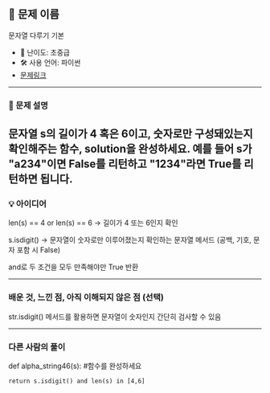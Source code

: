 ## 📘 문제 이름
문자열 다루기 기본

- 🧩 난이도: 초중급
- 🛠 사용 언어: 파이썬
- [문제링크](https://school.programmers.co.kr/learn/courses/30/lessons/12918)

---

### 🧠 문제 설명

문자열 s의 길이가 4 혹은 6이고, 숫자로만 구성돼있는지 확인해주는 함수, solution을 완성하세요. 예를 들어 s가 "a234"이면 False를 리턴하고 "1234"라면 True를 리턴하면 됩니다.
---

### 💡 아이디어

len(s) == 4 or len(s) == 6
→ 길이가 4 또는 6인지 확인

s.isdigit()
→ 문자열이 숫자로만 이루어졌는지 확인하는 문자열 메서드
(공백, 기호, 문자 포함 시 False)

and로 두 조건을 모두 만족해야만 True 반환


---

### 배운 것, 느낀 점, 아직 이해되지 않은 점 (선택)

str.isdigit() 메서드를 활용하면 문자열이 숫자인지 간단히 검사할 수 있음

---

### 다른 사람의 풀이

def alpha_string46(s):
    #함수를 완성하세요

    return s.isdigit() and len(s) in [4,6]
